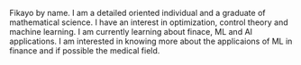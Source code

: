 Fikayo by name.
I am a detailed oriented individual and a graduate of mathematical science.
I have an interest in optimization, control theory and machine learning.
I am currently learning about finace, ML and AI applications. 
I am interested in knowing more about the applicaions of ML in finance and if possible the medical field.
